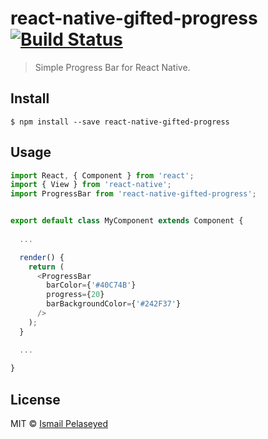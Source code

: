# react-native-gifted-progress [![Build Status](https://travis-ci.org/homanp/react-native-gifted-progress.svg?branch=master)](https://travis-ci.org/homanp/react-native-gifted-progress)

> Simple Progress Bar for React Native.


## Install

```
$ npm install --save react-native-gifted-progress
```


## Usage

```js
import React, { Component } from 'react';
import { View } from 'react-native';
import ProgressBar from 'react-native-gifted-progress';


export default class MyComponent extends Component {
  
  ...

  render() {
    return (
      <ProgressBar
        barColor={'#40C74B'}
        progress={20}
        barBackgroundColor={'#242F37'}
      />
    );
  }

  ...
  
}
```


## License

MIT © [Ismail Pelaseyed](http://github.com/homanp)
